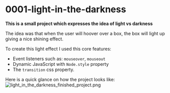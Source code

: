 # 0001-light-in-the-darkness
**This is a small project which expresses the idea of light vs darkness**

The idea was that when the user will hoover over a box,
the box will light up giving a nice shining effect.

To create this light effect I used this core features:
- Event listeners such as: `mouseover`, `mouseout`
- Dynamic JavaScript with `Node.style` property
- The `transition` css property.



Here is a quick glance on how the project looks like:
![light_in_the_darkness_finished_project.png](Attachments/light_in_the_darkness_finished_project.png)




